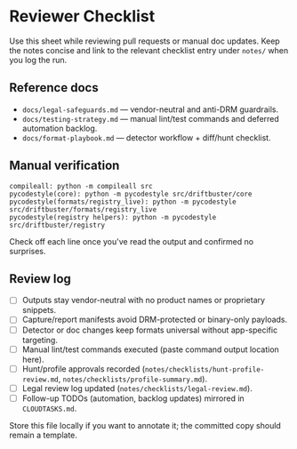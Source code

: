 # Reviewer Checklist

Use this sheet while reviewing pull requests or manual doc updates. Keep the
notes concise and link to the relevant checklist entry under `notes/` when you
log the run.

## Reference docs

- `docs/legal-safeguards.md` — vendor-neutral and anti-DRM guardrails.
- `docs/testing-strategy.md` — manual lint/test commands and deferred
  automation backlog.
- `docs/format-playbook.md` — detector workflow + diff/hunt checklist.

## Manual verification

```text
compileall: python -m compileall src
pycodestyle(core): python -m pycodestyle src/driftbuster/core
pycodestyle(formats/registry_live): python -m pycodestyle src/driftbuster/formats/registry_live
pycodestyle(registry helpers): python -m pycodestyle src/driftbuster/registry
```

Check off each line once you've read the output and confirmed no surprises.

## Review log

- [ ] Outputs stay vendor-neutral with no product names or proprietary snippets.
- [ ] Capture/report manifests avoid DRM-protected or binary-only payloads.
- [ ] Detector or doc changes keep formats universal without app-specific targeting.
- [ ] Manual lint/test commands executed (paste command output location here).
- [ ] Hunt/profile approvals recorded (`notes/checklists/hunt-profile-review.md`,
      `notes/checklists/profile-summary.md`).
- [ ] Legal review log updated (`notes/checklists/legal-review.md`).
- [ ] Follow-up TODOs (automation, backlog updates) mirrored in `CLOUDTASKS.md`.

Store this file locally if you want to annotate it; the committed copy should
remain a template.
